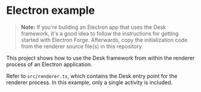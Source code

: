 # Electron example

> **Note:** If you're building an Electron app that uses the Desk framework, it's a good idea to follow the instructions for getting started with Electron Forge. Afterwards, copy the initialization code from the renderer source file(s) in this repository.

This project shows how to use the Desk framework from within the renderer process of an Electron application.

Refer to `src/renderer.ts`, which contains the Desk entry point for the renderer process. In this example, only a single activity is included.
